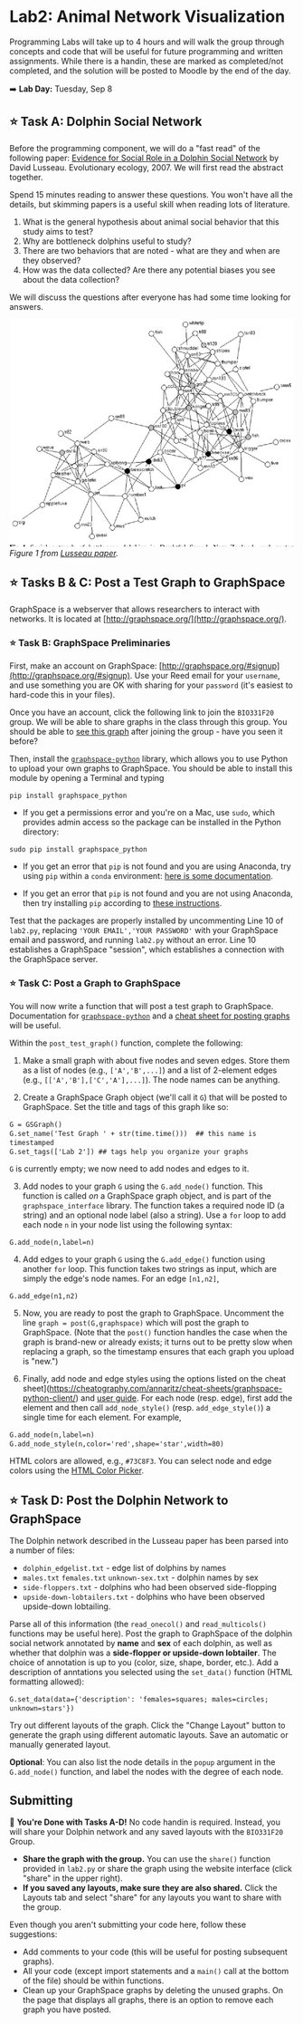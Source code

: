 # Lab2: Animal Network Visualization

Programming Labs will take up to 4 hours and will walk the group through concepts and code that will be useful for future programming and written assignments.  While there is a handin, these are marked as completed/not completed, and the solution will be posted to Moodle by the end of the day.

:arrow_right: **Lab Day:** Tuesday, Sep 8

## :star: **Task A**: Dolphin Social Network

Before the programming component, we will do a "fast read" of the following paper:  [Evidence for Social Role in a Dolphin Social Network](https://arxiv.org/pdf/q-bio/0607048.pdf) by David Lusseau. Evolutionary ecology, 2007.  We will first read the abstract together.

Spend 15 minutes reading to answer these questions. You won't have all the details, but skimming papers is a useful skill when reading lots of literature.

1. What is the general hypothesis about animal social behavior that this study aims to test?
2. Why are bottleneck dolphins useful to study?
3. There are two behaviors that are noted - what are they and when are they observed?
4. How was the data collected? Are there any potential biases you see about the data collection?

We will discuss the questions after everyone has had some time looking for answers.

![dolphin network](figs/Lusseau_Evolutionary_Ecology_2006_fig1.png)
_Figure 1 from [Lusseau paper](https://arxiv.org/pdf/q-bio/0607048.pdf)._

## :star: **Tasks B & C**: Post a Test Graph to GraphSpace

GraphSpace is a webserver that allows researchers to interact with networks. It is located at [http://graphspace.org/](http://graphspace.org/).  

### :star: **Task B**: GraphSpace Preliminaries

First, make an account on GraphSpace: [http://graphspace.org/#signup](http://graphspace.org/#signup).  Use your Reed email for your `username`, and use something you are OK with sharing for your `password` (it's easiest to hard-code this in your files).

Once you have an account, click the following link to join the `BIO331F20` group. We will be able to share graphs in the class through this group.  You should be able to [see this graph](http://graphspace.org/graphs/29268?auto_layout=cose) after joining the group - have you seen it before?

Then, install the [`graphspace-python`](http://manual.graphspace.org/projects/graphspace-python/en/latest/index.html) library, which allows you to use Python to upload your own graphs to GraphSpace.  You should be able to install this module by opening a Terminal and typing
```
pip install graphspace_python
```

- If you get a permissions error and you're on a Mac, use `sudo`, which provides admin access so the package can be installed in the Python directory:
```
sudo pip install graphspace_python
```

- If you get an error that `pip` is not found and you are using Anaconda, try using `pip` within a `conda` environment: [here is some documentation](https://docs.conda.io/projects/conda/en/latest/user-guide/tasks/manage-environments.html#using-pip-in-an-environment).

- If you get an error that `pip` is not found and you are not using Anaconda, then try installing `pip` according to [these instructions](https://pip.pypa.io/en/stable/installing/).

Test that the packages are properly installed by uncommenting Line 10 of `lab2.py`, replacing `'YOUR EMAIL','YOUR PASSWORD'` with your GraphSpace email and password, and running `lab2.py` without an error.  Line 10 establishes a GraphSpace "session", which establishes a connection with the GraphSpace server.

### :star: **Task C**: Post a Graph to GraphSpace

You will now write a function that will post a test graph to GraphSpace. Documentation for [`graphspace-python`](http://manual.graphspace.org/projects/graphspace-python/en/latest/) and a [cheat sheet for posting graphs](https://cheatography.com/annaritz/cheat-sheets/graphspace-python-client/) will be useful.

Within the `post_test_graph()` function, complete the following:
1. Make a small graph with about five nodes and seven edges. Store them as a list of nodes (e.g., `['A','B',...]`) and a list of 2-element edges (e.g., `[['A','B'],['C','A'],...]`). The node names can be anything.

2. Create a GraphSpace Graph object (we'll call it `G`) that will be posted to GraphSpace.  Set the title and tags of this graph like so:
```
G = GSGraph()
G.set_name('Test Graph ' + str(time.time()))  ## this name is timestamped
G.set_tags(['Lab 2']) ## tags help you organize your graphs
```
`G` is currently empty; we now need to add nodes and edges to it.

3. Add nodes to your graph `G` using the `G.add_node()` function.  This function is called _on_ a GraphSpace graph object, and is part of the `graphspace_interface` library.  The function takes a required node ID (a string) and an optional node label (also a string). Use a `for` loop to add each node `n` in your node list using the following syntax:
```
G.add_node(n,label=n)
```

4. Add edges to your graph `G` using the `G.add_edge()` function using another `for` loop.  This function takes two strings as input, which are simply the edge's node names. For an edge `[n1,n2]`,
```
G.add_edge(n1,n2)
```

5. Now, you are ready to post the graph to GraphSpace. Uncomment the line `graph = post(G,graphspace)` which will post the graph to GraphSpace. (Note that the `post()` function handles the case when the graph is brand-new or already exists; it turns out to be pretty slow when replacing a graph, so the timestamp ensures that each graph you upload is "new.")

6. Finally, add node and edge styles using the options listed on the cheat sheet](https://cheatography.com/annaritz/cheat-sheets/graphspace-python-client/) and [user guide](http://manual.graphspace.org/projects/graphspace-python/en/latest/).  For each node (resp. edge), first add the element and then call `add_node_style()` (resp. `add_edge_style()`) a single time for each element. For example,
```
G.add_node(n,label=n)
G.add_node_style(n,color='red',shape='star',width=80)
```
HTML colors are allowed, e.g., `#73C8F3`.  You can select node and edge colors using the [HTML Color Picker](https://htmlcolorcodes.com/).

## :star: **Task D**: Post the Dolphin Network to GraphSpace

The Dolphin network described in the Lusseau paper has been parsed into a number of files:
- `dolphin_edgelist.txt` - edge list of dolphins by names
- `males.txt` `females.txt` `unknown-sex.txt` - dolphin names by sex
- `side-floppers.txt` - dolphins who had been observed side-flopping
- `upside-down-lobtailers.txt` - dolphins who have been observed upside-down lobtailing.

Parse all of this information (the `read_onecol()` and `read_multicols()` functions may be useful here).  Post the graph to GraphSpace of the dolphin social network annotated by **name** and **sex** of each dolphin, as well as whether that dolphin was a **side-flopper or upside-down lobtailer**.  The choice of annotation is up to you (color, size, shape, border, etc.).  Add a description of anntations you selected using the `set_data()` function (HTML formatting allowed):
```
G.set_data(data={'description': 'females=squares; males=circles; unknown=stars'})
```

Try out different layouts of the graph.  Click the "Change Layout" button to generate the graph using different automatic layouts. Save an automatic or manually generated layout.

**Optional**: You can also list the node details in the `popup` argument in the `G.add_node()` function, and label the nodes with the degree of each node.

## Submitting

:star2: **You're Done with Tasks A-D!**  No code handin is required. Instead, you will share your Dolphin network and any saved layouts with the `BIO331F20` Group.  

- **Share the graph with the group.**  You can use the `share()` function provided in `lab2.py` or share the graph using the website interface (click "share" in the upper right).  
- **If you saved any layouts, make sure they are also shared.**  Click the Layouts tab and select "share" for any layouts you want to share with the group.

Even though you aren't submitting your code here, follow these suggestions:
- Add comments to your code (this will be useful for posting subsequent graphs).
- All your code (except import statements and a `main()` call at the bottom of the file) should be within functions.
- Clean up your GraphSpace graphs by deleting the unused graphs.  On the page that displays all graphs, there is an option to remove each graph you have posted.
